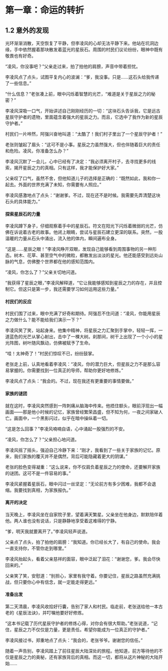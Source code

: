 # 第一章：命运的转折

## 1.2 意外的发现

光环渐渐消散，天空恢复了平静，但李凌风的心却无法平静下来。他站在坑洞边缘，手中依然握着那块散发着蓝光的星辰石。周围的村民们议论纷纷，眼神中既有敬畏也有好奇。

“凌风，你没事吧？”父亲走过来，拍了拍他的肩膀，声音中带着担忧。

李凌风点了点头，试图平复内心的波澜：“爹，我没事。只是……这石头给我传递了一些信息。”

“什么信息？”老张凑上前，眼中闪烁着智慧的光芒，“难道是关于星辰之力的秘密？”

李凌风深吸一口气，开始讲述自己刚刚经历的一切：“这块石头告诉我，它是远古星辰守护者的遗物，里面蕴含着强大的星辰之力。而且，它选中了我作为新的星辰守护者。”

村民们一片哗然，阿强兴奋地叫道：“太酷了！我们村子里出了一个星辰守护者！”

老张则皱起了眉头：“这可不是小事。星辰之力虽然强大，但也伴随着巨大的责任和危险。凌风，你准备怎么办？”

李凌风沉默了一会儿，心中已经有了决定：“我必须离开村子，去寻找更多的线索，揭开星辰之力的真相。只有这样，我才能保护好大家。”

父亲叹了口气，虽然不舍，但他知道儿子的选择是正确的：“既然如此，我和你一起去。外面的世界充满了未知，你需要有人照应。”

李凌风感激地点了点头：“谢谢爹。不过，现在还不是时候。我需要先弄清楚这块石头的具体能力。”

#### 探索星辰石的力量

李凌风蹲下身子，仔细观察着手中的星辰石。符文在阳光下闪烁着微弱的光芒，仿佛在诉说着古老的故事。他闭上眼睛，尝试与星辰石建立更深的联系。突然，一股温暖的力量从石头中涌出，流入他的体内，瞬间遍布全身。

“这是……星辰之眼！”李凌风睁开双眼，发现自己能够看到周围事物的另一种形态。树木、花草、甚至空气中的微粒，都散发出淡淡的星光。他还能感受到远处山脉的气息，仿佛整个世界都在他的感知范围内。

“凌风，你怎么了？”父亲关切地问道。

“我获得了星辰之眼，”李凌风解释道，“它让我能够感知到星辰之力的存在，并且控制它。但这只是第一步，我还需要学习如何运用这些力量。”

#### 村民们的反应

村民们围了过来，眼中充满了好奇和期待。阿强忍不住问道：“凌风，你能用星辰之力做什么？能不能给我们演示一下？”

李凌风笑了笑，站起身来。他集中精神，将星辰之力汇聚到手掌中，轻轻一挥，一道蓝色的光芒从掌心射出，击中了一棵大树。刹那间，树干上出现了一个小小的星光阵图，树叶随风飘动，仿佛被赋予了生命。

“哇！太神奇了！”村民们惊叹不已，纷纷鼓掌。

老张走上前，认真地看着李凌风：“凌风，你的潜力巨大，但星辰之力不是那么容易掌握的。你需要找到一位真正的导师，帮助你更好地修炼。”

李凌风点了点头：“我会的。不过，现在我还有更重要的事情要做。”

#### 家族的谜团

就在这时，李凌风突然感到一阵刺痛从脑海中传来。他捂住额头，眼前浮现出一幅画面——那是他小时候的记忆，家族曾经繁荣昌盛，但不知为何，一夜之间家破人亡。画面中，一个黑影闪过，似乎在暗中操纵着一切。

“这是怎么回事？”李凌风喃喃自语，心中涌起一股强烈的不安。

“凌风，你怎么了？”父亲担心地问道。

李凌风摇了摇头，强迫自己冷静下来：“刚才，我看到了一些关于家族的记忆。原来，我们家族的覆灭并不是偶然，背后可能隐藏着更大的阴谋。”

老张的脸色变得凝重：“这么说来，你不仅肩负着星辰之力的使命，还要解开家族的谜团。这可不是一件容易的事。”

李凌风紧握着星辰石，眼中闪过一丝坚定：“无论前方有多少困难，我都不会退缩。我要找到真相，为家族报仇。”

#### 离开的决定

当天晚上，李凌风坐在自家院子里，望着满天繁星。父亲坐在他身边，默默陪伴着他。两人谁也没有说话，只是静静地享受着这难得的宁静。

“爹，明天我就要离开了。”李凌风轻声说道。

父亲点了点头，拍了拍他的肩膀：“我知道。你已经长大了，有自己的使命。我会一直支持你，不管你走到哪里。”

李凌风抬起头，看着父亲慈祥的面容，眼中泛起了泪花：“谢谢您，爹。我会尽快回来的。”

父亲笑了笑，安慰道：“别担心，家里有我守着。你要记住，星辰之路虽然充满挑战，但只要你心中有信念，就一定能走得更远。”

#### 准备出发

第二天清晨，李凌风收拾好行囊，告别了家人和村民。临走前，老张送给他一本古老的《星辰法诀》，并叮嘱他要好好修炼。

“这本书记载了历代星辰守护者的修炼心得，对你会有很大帮助。”老张说道，“记住，星辰之力不仅仅是力量，更是责任。希望你能成为一位真正的守护者。”

李凌风接过书，郑重地点了点头：“我会的，老张爷爷。谢谢您的信任。”

随着一声告别，李凌风踏上了前往星辰大陆深处的旅程。他知道，前方等待他的不仅是星辰之力的奥秘，还有家族背后的真相。而这一切，都将从这片神秘的大陆开始……
